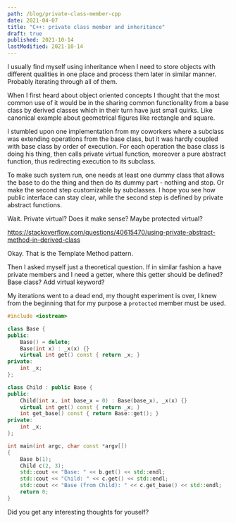 ```yaml
---
path: /blog/private-class-member-cpp
date: 2021-04-07
title: "C++: private class member and inheritance"
draft: true
published: 2021-10-14
lastModified: 2021-10-14
---
```


I usually find myself using inheritance when I need to store objects with different qualities in one place and process them later in similar manner. Probably iterating through all of them.

When I first heard about object oriented concepts I thought that the most common use of it would be in the sharing common functionality from a base class by derived classes which in their turn have just small quirks. Like canonical example about geometrical figures like rectangle and square.

I stumbled upon one implementation from my coworkers where a subclass was extending operations from the base class, but it was hardly coupled with base class by order of execution. For each operation the base class is doing his thing, then calls private virtual function, moreover a pure abstract function, thus redirecting execution to its subclass.

To make such system run, one needs at least one dummy class that allows the base to do the thing and then do its dummy part - nothing and stop. Or make the second step customizable by subclasses. I hope you see how public interface can stay clear, while the second step is defined by private abstract functions. 

Wait. Private virtual? Does it make sense? Maybe protected virtual?

https://stackoverflow.com/questions/40615470/using-private-abstract-method-in-derived-class

Okay. That is the Template Method pattern.

Then I asked myself just a theoretical question. If in similar fashion a have private members and I need a getter, where this getter should be defined? Base class? Add virtual keyword?

My iterations went to a dead end, my thought experiment is over, I knew from the beginning that for my purpose a `protected` member must be used.

```cpp
#include <iostream>

class Base {
public:
    Base() = delete;
    Base(int x) : _x(x) {}
    virtual int get() const { return _x; }
private:
    int _x;
};

class Child : public Base {
public:
    Child(int x, int base_x = 0) : Base(base_x), _x(x) {}
    virtual int get() const { return _x; }
    int get_base() const { return Base::get(); }
private:
    int _x;
};

int main(int argc, char const *argv[])
{
    Base b(1);
    Child c(2, 3);
    std::cout << "Base: " << b.get() << std::endl;
    std::cout << "Child: " << c.get() << std::endl;
    std::cout << "Base (from Child): " << c.get_base() << std::endl;
    return 0;
}
```

Did you get any interesting thoughts for youself?